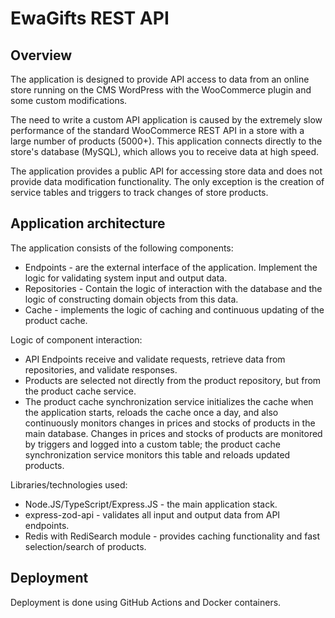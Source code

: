 # EwaGifts REST API #

## Overview #

The application is designed to provide API access to data from an online store running on the CMS WordPress with the WooCommerce plugin and some custom modifications. 

The need to write a custom API application is caused by the extremely slow performance of the standard WooCommerce REST API in a store with a large number of products (5000+). This application connects directly to the store's database (MySQL), which allows you to receive data at high speed.

The application provides a public API for accessing store data and does not provide data modification functionality. The only exception is the creation of service tables and triggers to track changes of store products.
## Application architecture #

The application consists of the following components:
* Endpoints - are the external interface of the application. Implement the logic for validating system input and output data. 
* Repositories - Contain the logic of interaction with the database and the logic of constructing domain objects from this data.
* Cache - implements the logic of caching and continuous updating of the product cache.

Logic of component interaction:
* API Endpoints receive and validate requests, retrieve data from repositories, and validate responses.
* Products are selected not directly from the product repository, but from the product cache service.
* The product cache synchronization service initializes the cache when the application starts, reloads the cache once a day, and also continuously monitors changes in prices and stocks of products in the main database. Changes in prices and stocks of products are monitored by triggers and logged into a custom table; the product cache synchronization service monitors this table and reloads updated products.

Libraries/technologies used:
* Node.JS/TypeScript/Express.JS - the main application stack.
* express-zod-api - validates all input and output data from API endpoints.
* Redis with RediSearch module - provides caching functionality and fast selection/search of products.

## Deployment #

Deployment is done using GitHub Actions and Docker containers.

